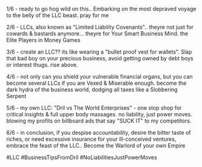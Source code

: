 1/6 - ready to go hog wild on this.. Embarking on the most depraved voyage to the belly of the LLC beast. pray for me 

2/6 - LLCs, also known as "Limited Liability Covenants".. theyre not just for cowards & bastards anymore... theyre for Your Smart Business Mind. the Elite Players in Money Games

3/6 - create an LLC?? its like wearing a "bullet proof vest for wallets". Slap that bad boy on your precious business, avoid getting owned by debt boys or interest thugs. rise above. 

4/6 - not only can you shield your vulnerable financial organs, but you can become several LLCs if you are Vexed & Miserable enough. become the dark hydra of the business world, dodging all taxes like a Slobbering Serpent

5/6 - my own LLC: "Dril vs The World Enterprises" - one stop shop for critical insights & full upper body massages. no liability, just power moves. blowing my profits on billboard ads that say "SUCK IT" to my competitors.

6/6 - in conclusion, if you despise accountability, desire the bitter taste of riches, or need excessive insurance for your ill-conceived ventures, embrace the feast of the LLC.. Become the Warlord of your own Empire

#LLC #BusinessTipsFromDril #NoLiabilitiesJustPowerMoves